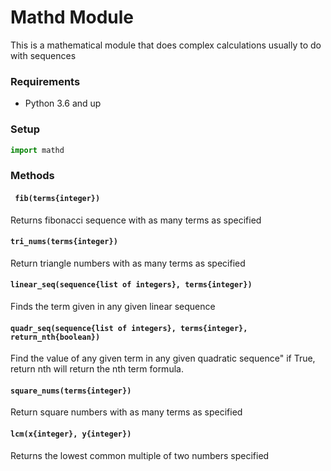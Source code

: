 # Mathd Module

This is a mathematical module that does complex calculations usually to do with sequences

### Requirements
* Python 3.6 and up

### Setup
```python
import mathd
```

### Methods
#### ` fib(terms{integer})`
Returns fibonacci sequence with as many terms as specified

#### `tri_nums(terms{integer})`
Return triangle numbers with as many terms as specified

#### `linear_seq(sequence{list of integers}, terms{integer})`
Finds the term given in any given linear sequence 

#### `quadr_seq(sequence{list of integers}, terms{integer}, return_nth{boolean})`
Find the value of any given term in any given quadratic sequence"
if True, return nth will return the nth term formula.

#### `square_nums(terms{integer})`
Return square numbers with as many terms as specified

#### `lcm(x{integer}, y{integer})`
Returns the lowest common multiple of two numbers specified
